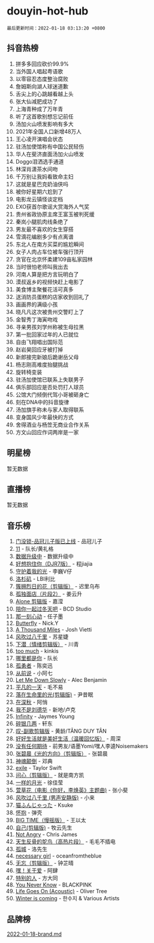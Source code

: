 # douyin-hot-hub

`最后更新时间：2022-01-18 03:13:20 +0800`

## 抖音热榜

1. 拼多多回应砍价99.9%
1. 当外国人唱起粤语歌
1. 以零容忍态度整治腐败
1. 詹姆斯向湖人球迷道歉
1. 舌尖上的心跳越看越上头
1. 张大仙减肥成功了
1. 上海青种成了万年青
1. 听了这首歌别想忘记前任
1. 汤加火山喷发影响有多大
1. 2021年全国人口新增48万人
1. 王心凌开演唱会状态
1. 驻汤加使馆称有中国公民轻伤
1. 华人在斐济直面汤加火山喷发
1. Doggo泪洒选手通道
1. 林深肖潇茶水间吻
1. 千万别让我妈看致命主妇
1. 这就是星巴克奶油侠吗
1. 被你好星期六尬到了
1. 电影龙云镇怪谈定档
1. EXO获首尔歌谣大赏海外人气奖
1. 贵州省政协原主席王富玉被判死缓
1. 秦岚小腿肌肉线条绝了
1. 男友最不喜欢的女生穿搭
1. 雪滴花编剧多少有点离谱
1. 东北人在南方买菜的尴尬瞬间
1. 女子人肉占车位被车强行顶开
1. 贪官在北京怀柔建109亩私家园林
1. 当时很怕老师叫我出去
1. 河南人算是把方言玩明白了
1. 漠叔返乡的视频快赶上电影了
1. 美食博主聚餐花活可真多
1. 送消防员蛋糕的店家收到回礼了
1. 画画界的满级小孩
1. 晓凡凡这次被贵州交警盯上了
1. 金智秀丁海寅吻戏
1. 寻亲男孩刘学州称被生母拉黑
1. 第一批回家过年的人已就位
1. 自由飞翔唱出国际范
1. 赵岩昊回应牙被打掉
1. 新郎接完新娘后跪谢岳父母
1. 杨志刚高难度抬腿挑战
1. 旋转椅变装
1. 驻汤加使馆已联系上失联男子
1. 俱乐部回应是否处罚打人球员
1. 公馆大门倾倒代驾小哥被砸身亡
1. 刻在DNA中的抖音旋律
1. 汤加旗手称未与家人取得联系
1. 变身国风少年最快的方式
1. 舍得酒业与杨笠无商业合作关系
1. 方文山回应作词两岸是一家

## 明星榜

暂无数据

## 直播榜

暂无数据

## 音乐榜

1. [门没锁-品冠儿子版已上线](https://sf6-cdn-tos.douyinstatic.com/obj/tos-cn-ve-2774/764a96c096d440988428d4f594858e5d) - 品冠儿子
1. [11](https://sf3-cdn-tos.douyinstatic.com/obj/tos-cn-ve-2774/9e7c6cc79eb64e2fadb0af297165d43b) - 队长/黄礼格
1. [数据升级中]() - 数据升级中
1. [好想抱住你（DJR7版）]() - 程jiajia
1. [守护着我的光](https://sf3-cdn-tos.douyinstatic.com/obj/tos-cn-ve-2774/313235b651a84c11a8c9dea19ff24fe3) - 李巍V仔
1. [洛杉矶](https://sf3-cdn-tos.douyinstatic.com/obj/tos-cn-ve-2774/6a65a749415e47988b83c0968476d343) - LBI利比
1. [簇拥烈日的花（剪辑版）]() - 迟里乌布
1. [孤独面店（片段2）](https://sf6-cdn-tos.douyinstatic.com/obj/tos-cn-ve-2774/ee6a9a062b6d43bc9e544ad9f7685590) - 姜云升
1. [Alone 剪辑版](https://sf3-cdn-tos.douyinstatic.com/obj/tos-cn-ve-2774/2bf3353af91d432ebb6b60068f35c9dc) - 嘉滢
1. [陪你一起过冬天吧](https://sf6-cdn-tos.douyinstatic.com/obj/tos-cn-ve-2774/b5de3050c07649029b3a23e38b0047c3) - BCD Studio
1. [那一刻心动](https://sf6-cdn-tos.douyinstatic.com/obj/tos-cn-ve-2774/4c0ed00133e3439592b4741c72acc6f3) - 任子墨
1. [Butterfly](https://sf6-cdn-tos.douyinstatic.com/obj/tos-cn-ve-2774/6d48dc871f0d4ff497bfe681edcbfabb) - Nick.Y
1. [A Thousand Miles]() - Josh Vietti
1. [风吹过八千里](https://sf6-cdn-tos.douyinstatic.com/obj/tos-cn-ve-2774/a1a6ff5c96de4f13890fedc3fd6d4c76) - 苏星婕
1. [下潜（情绪剪辑版）](https://sf3-cdn-tos.douyinstatic.com/obj/tos-cn-ve-2774/c42530bf0e054f7c8f93b8426e42102d) - 川青
1. [too much](https://sf3-cdn-tos.douyinstatic.com/obj/tos-cn-ve-2774/97313513675f427eaf8b80fc3f5591ea) - kinkis
1. [哪里都是你]() - 队长
1. [孤勇者]() - 陈奕迅
1. [从前说]() - 小阿七
1. [Let Me Down Slowly](https://sf3-cdn-tos.douyinstatic.com/obj/tos-cn-ve-2774/80086b4a5a204e50bc0eae3286eb7258) - Alec Benjamin
1. [平凡的一天]() - 毛不易
1. [落在生命里的光(剪辑版)](https://sf3-cdn-tos.douyinstatic.com/obj/tos-cn-ve-2774/6a3ac5299a304a0babc779305d06ec09) - 尹昔眠
1. [在深秋]() - 阿悄
1. [我不是刘德华]() - 新地/卢克
1. [Infinity](https://sf3-cdn-tos.douyinstatic.com/obj/tos-cn-ve-2774/7861e9af59e04a7aa61cb096ab7a5652) - Jaymes Young
1. [碎银几两]() - 轩东
1. [叹-副歌剪辑版]() - 黄龄/TĂNG DUY TÂN
1. [好好生活就是美好生活（温暖回忆版）](https://sf3-cdn-tos.douyinstatic.com/obj/tos-cn-ve-2774/75e84038408f4164ae177fc8a8103e45) - 周深
1. [没有任何期待]() - 前男友/语墨Yomi/嘿人李逵Noisemakers
1. [张碧晨《光的方向》（剪辑版）](https://sf6-cdn-tos.douyinstatic.com/obj/tos-cn-ve-2774/80fe956e74914f2db2b6ef2647448a22) - 张碧晨
1. [神魂颠倒](https://sf3-cdn-tos.douyinstatic.com/obj/tos-cn-ve-2774/35bf9a0f55b140cbad2ef9c9fd1c355a) - 邓典
1. [exile](https://sf6-cdn-tos.douyinstatic.com/obj/tos-cn-ve-2774/77ec4f6b0999429186ada733032d8a0b) - Taylor Swift
1. [问心（剪辑版）](https://sf6-cdn-tos.douyinstatic.com/obj/tos-cn-ve-2774/2d8f35de85334f56ae2353f8daef63d2) - 就是南方凯
1. [一样的月光]() - 徐佳莹
1. [萱草花（电影《你好，李焕英》主题曲)](https://sf6-cdn-tos.douyinstatic.com/obj/tos-cn-ve-2774/f104abf194434b0d89bb938a0aef67bd) - 张小斐
1. [风吹过八千里 (男声安静版)](https://sf6-cdn-tos.douyinstatic.com/obj/tos-cn-ve-2774/fff4948b1ad04ef0b3057ddcbf8febd2) - 小来
1. [猫ふんじゃった](https://sf3-cdn-tos.douyinstatic.com/obj/tos-cn-ve-2774/0fa4eb0fafe34bf9bae80d003a9e0798) - Ksuke
1. [怀抱]() - 弹壳
1. [BIG TIME（慢摇版）]() - 王以太
1. [自己(剪辑版)](https://sf6-cdn-tos.douyinstatic.com/obj/tos-cn-ve-2774/0f656f7d78534d8da2c68d91b1b16357) - 牧云先生
1. [Not Angry](https://sf3-cdn-tos.douyinstatic.com/obj/tos-cn-ve-2774/8bf9f6775919477ba6b7c83b702aa140) - Chris James
1. [天生反骨的鸵鸟（高热片段）](https://sf3-cdn-tos.douyinstatic.com/obj/tos-cn-ve-2774/628c7691cce84321b613974c22e3a9be) - 毛毛不插电
1. [孤城]() - 洛先生
1. [necessary girl](https://sf6-cdn-tos.douyinstatic.com/obj/tos-cn-ve-2774/357e1cc9d4564b0db7f589d498e98d2d) - oceanfromtheblue
1. [无忘（剪辑版）](https://sf6-cdn-tos.douyinstatic.com/obj/tos-cn-ve-2774/cf65dcfea03a44c9b1eea096c62f4c46) - 钟芷晴
1. [嘿！关于爱]() - 阿肆
1. [特别的人]() - 方大同
1. [You Never Know](https://sf3-cdn-tos.douyinstatic.com/obj/tos-cn-ve-2774/93ea07db32c04cdb818583f2df1e50bd) - BLACKPINK
1. [Life Goes On (Acoustic)](https://sf3-cdn-tos.douyinstatic.com/obj/tos-cn-ve-2774/c6c32d2aef004bd79d997b3a8b73131f) - Oliver Tree
1. [Winter is coming](https://sf3-cdn-tos.douyinstatic.com/obj/tos-cn-ve-2774/0a6c12efb2d84f2ba9a243d4e1eebb4e) - 한수지 & Various Artists

## 品牌榜

[2022-01-18-brand.md](2022-01-18-brand.md)
